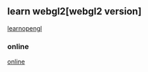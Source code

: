 ## learn webgl2[webgl2 version]

[learnopengl](https://learnopengl.com/) 

### online

[online](https://krapnikkk.github.io/learn_webgl2/index.html)